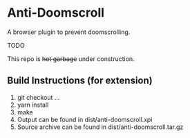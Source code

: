 # Anti-Doomscroll
A browser plugin to prevent doomscrolling.


TODO

This repo is ~~hot garbage~~ under construction.


## Build Instructions (for extension)
1. git checkout ...
2. yarn install
3. make
4. Output can be found in dist/anti-doomscroll.xpi
5. Source archive can be found in dist/anti-doomscroll.tar.gz

